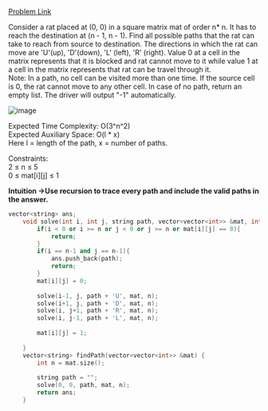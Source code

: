 [Problem Link](https://www.geeksforgeeks.org/problems/rat-in-a-maze-problem/1)<br>

Consider a rat placed at (0, 0) in a square matrix mat of order n* n. It has to reach the destination at (n - 1, n - 1). Find all possible paths that the rat can take to reach from source to destination. The directions in which the rat can move are 'U'(up), 'D'(down), 'L' (left), 'R' (right). Value 0 at a cell in the matrix represents that it is blocked and rat cannot move to it while value 1 at a cell in the matrix represents that rat can be travel through it.<br>
Note: In a path, no cell can be visited more than one time. If the source cell is 0, the rat cannot move to any other cell. In case of no path, return an empty list. The driver will output "-1" automatically.<br>

![image](https://github.com/user-attachments/assets/6a6b5dcf-52a1-4e34-8096-b72b28027676)


Expected Time Complexity: O(3^n^2)<br>
Expected Auxiliary Space: O(l * x)<br>
Here l = length of the path, x = number of paths.<br>

Constraints:<br>
2 ≤ n ≤ 5<br>
0 ≤ mat[i][j] ≤ 1<br>

__Intuition ->Use recursion to trace every path and include the valid paths in the answer.__

```C++
vector<string> ans;
    void solve(int i, int j, string path, vector<vector<int>> &mat, int n){
        if(i < 0 or i >= n or j < 0 or j >= n or mat[i][j] == 0){
            return;
        }
        if(i == n-1 and j == n-1){
            ans.push_back(path);
            return;
        }
        mat[i][j] = 0;
        
        solve(i-1, j, path + 'U', mat, n);
        solve(i+1, j, path + 'D', mat, n);
        solve(i, j+1, path + 'R', mat, n);
        solve(i, j-1, path + 'L', mat, n);
        
        mat[i][j] = 1;
        
    }
    vector<string> findPath(vector<vector<int>> &mat) {
        int n = mat.size();
        
        string path = "";
        solve(0, 0, path, mat, n);
        return ans;
    }
```

